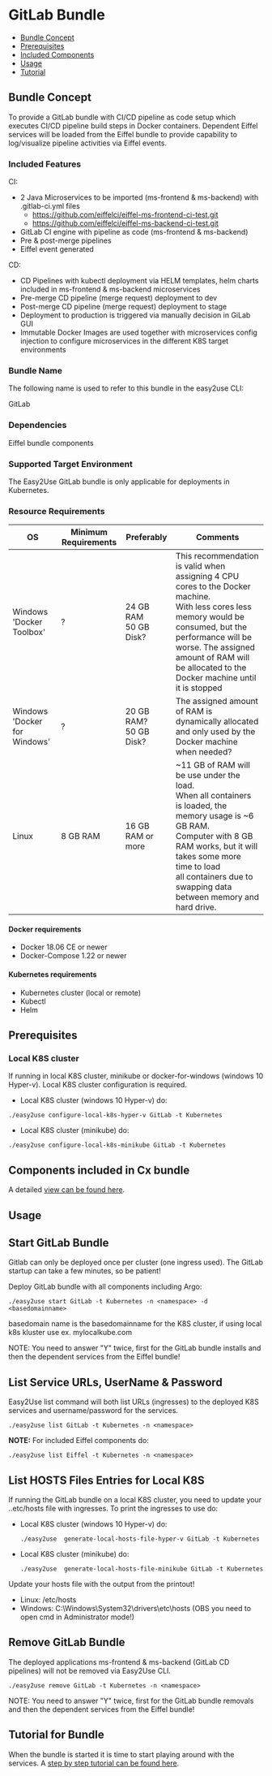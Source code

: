 <!---
   Copyright 2020 Ericsson AB.
   For a full list of individual contributors, please see the commit history.

   Licensed under the Apache License, Version 2.0 (the "License");
   you may not use this file except in compliance with the License.
   You may obtain a copy of the License at

       http://www.apache.org/licenses/LICENSE-2.0

   Unless required by applicable law or agreed to in writing, software
   distributed under the License is distributed on an "AS IS" BASIS,
   WITHOUT WARRANTIES OR CONDITIONS OF ANY KIND, either express or implied.
   See the License for the specific language governing permissions and
   limitations under the License.
--->
# GitLab Bundle

* [Bundle Concept]()
* [Prerequisites]()
* [Included Components]()
* [Usage]()
* [Tutorial]()

## Bundle Concept
To provide a GitLab bundle with CI/CD pipeline as code setup which executes CI/CD pipeline build steps in Docker containers.
Dependent Eiffel services will be loaded from the Eiffel bundle to provide capability to log/visualize pipeline activities via Eiffel events.

### Included Features
CI:
 - 2 Java Microservices to be imported (ms-frontend & ms-backend) with .gitlab-ci.yml files
   - https://github.com/eiffelci/eiffel-ms-frontend-ci-test.git
   - https://github.com/eiffelci/eiffel-ms-backend-ci-test.git
 - GitLab CI engine with pipeline as code (ms-frontend & ms-backend)
 - Pre & post-merge pipelines
 - Eiffel event generated

CD:
 - CD Pipelines with kubectl deployment via HELM templates, helm charts included in ms-frontend & ms-backend microservices
 - Pre-merge CD pipeline (merge request) deployment to dev
 - Post-merge CD pipeline (merge request) deployment to stage
 - Deployment to production is triggered via manually decision in GiLab GUI
 - Immutable Docker Images are used together with microservices config injection to configure microservices in the different K8S target environments


### Bundle Name
The following name is used to refer to this bundle in the easy2use CLI:

GitLab

### Dependencies
Eiffel bundle components

### Supported Target Environment
The Easy2Use GitLab bundle is only applicable for deployments in Kubernetes.

### Resource Requirements
OS | Minimum Requirements | Preferably | Comments
------------- | ------------ | -------- | ----
Windows 'Docker Toolbox' | ? | 24 GB RAM <br> 50 GB Disk? | This recommendation is valid when assigning 4 CPU cores to the Docker machine.<br>With less cores less memory would be consumed, but the performance will be worse. The assigned amount of RAM will be allocated to the Docker machine until it is stopped
Windows 'Docker for Windows' | ? |20 GB RAM? <br> 50 GB Disk? | The assigned amount of RAM is dynamically allocated and only used by the Docker machine when needed?
Linux | 8 GB RAM |16 GB RAM or more |	~11 GB of RAM will be use under the load. <br>When all containers is loaded, the memory usage is ~6 GB RAM. <br> Computer with 8 GB RAM works, but it will takes some more time to load <br>all containers due to swapping data between memory and hard drive.

#### Docker requirements
 - Docker 18.06 CE or newer
 - Docker-Compose 1.22 or newer

#### Kubernetes requirements
 - Kubernetes cluster (local or remote)
 - Kubectl
 - Helm

## Prerequisites

### Local K8S cluster
If running in local K8S cluster, minikube or docker-for-windows (windows 10 Hyper-v). Local K8S cluster configuration is required.

  - Local K8S cluster (windows 10 Hyper-v) do:
  ```
  ./easy2use configure-local-k8s-hyper-v GitLab -t Kubernetes
  ```
  - Local K8S cluster (minikube) do:
  ```
  ./easy2use configure-local-k8s-minikube GitLab -t Kubernetes
  ```

## Components included in Cx bundle
A detailed [view can be found here](components.md).


## Usage

## Start GitLab Bundle
Gitlab can only be deployed once per cluster (one ingress used).
The GitLab startup can take a few minutes, so be patient!

Deploy GitLab bundle with all components including Argo:
  ```
  ./easy2use start GitLab -t Kubernetes -n <namespace> -d <basedomainname>
  ```
basedomain name is the basedomainname for the K8S cluster, if using local k8s kluster use ex. mylocalkube.com

NOTE: You need to answer "Y" twice, first for the GitLab bundle installs and then the dependent services from the Eiffel bundle!

## List Service URLs, UserName & Password
Easy2Use list command will both list URLs (ingresses) to the deployed K8S services and username/password for the services.
  ```
  ./easy2use list GitLab -t Kubernetes -n <namespace>
  ```
**NOTE:** For included Eiffel components do:
  ```
  ./easy2use list Eiffel -t Kubernetes -n <namespace>
  ```

## List HOSTS Files Entries for Local K8S
If running the GitLab bundle on a local K8S cluster, you need to update your ..etc/hosts file with ingresses. To print the ingresses to use do:

- Local K8S cluster (windows 10 Hyper-v) do:
  ```
  ./easy2use  generate-local-hosts-file-hyper-v GitLab -t Kubernetes
  ```
- Local K8S cluster (minikube) do:
  ```
  ./easy2use  generate-local-hosts-file-minikube GitLab -t Kubernetes
  ```

Update your hosts file with the output from the printout!
 - Linux:  /etc/hosts
 - Windows: C:\Windows\System32\drivers\etc\hosts            (OBS you need to open cmd in Administrator mode!)

## Remove GitLab Bundle
The deployed applications ms-frontend & ms-backend (GitLab CD pipelines) will not be removed via Easy2Use CLI.
  ```
  ./easy2use remove GitLab -t Kubernetes -n <namespace> 
  ```
NOTE: You need to answer "Y" twice, first for the GitLab bundle removals and then the dependent services from the Eiffel bundle!

## Tutorial for Bundle
When the bundle is started it is time to start playing around with the services.
A [step by step tutorial can be found here](tutorial.md).
